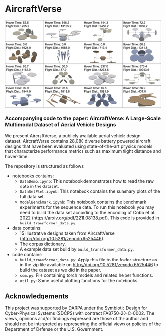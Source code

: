 # AircraftVerse

![AircraftVerse](aircraftDesigns.png)

### Accompanying code to the paper: AircraftVerse: A Large-Scale Multimodal Dataset of Aerial Vehicle Designs

We present AircraftVerse, a publicly available aerial vehicle design dataset. AircraftVerse contains 28,080 diverse battery powered aircraft designs that have been evaluated using state-of-the-art physics models that characterize performance metrics such as maximum flight distance and hover-time.


The repository is structured as follows:
* notebooks contains:
    * `DataDemo.ipynb`: This notebook demonstrates how to read the raw data in the dataset. 
    * `DataSetPlot.ipynb`: This notebook contains the summary plots of the full data set.
    * `ModelBenchmark.ipynb`: This notebook contains the benchmark experiments for the sequence data. To run this notebook you may need to build the data set according to the encoding of Cobb et al. 2022 (https://arxiv.org/pdf/2211.08138.pdf). This code is provided in `build_transformer_data.py`.
* data contains:
    * 15 illustrative designs taken from AircraftVerse (http://doi.org/10.5281/zenodo.6525446).
    * The corpus dictionary.
    * A example data set build by `build_transformer_data.py`.
* code contains:
    * `build_transformer_data.py`: Apply this file to the folder structure as in the zip file available on http://doi.org/10.5281/zenodo.6525446 to build the dataset as we did in the paper.
    * `ssm.py`: File containing torch models and related helper functions.
    * `util.py`: Some useful plotting functions for the notebooks.

## Acknowledgements

This project was supported by DARPA under the Symbiotic
Design for Cyber-Physical Systems (SDCPS) with contract 
FA8750-20-C-0002. 
The views, opinions and/or findings expressed
are those of the author and should not be interpreted as
representing the official views or policies of the Department
of Defense or the U.S. Government.